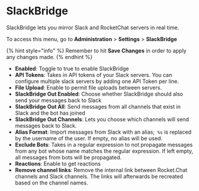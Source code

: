 # SlackBridge

SlackBridge lets you mirror Slack and RocketChat servers in real time.

To access this menu, go to **Administration** > **Settings** > **SlackBridge**

{% hint style="info" %}
Remember to hit **Save Changes** in order to apply any changes made.
{% endhint %}

* **Enabled**: Toggle to true to enable SlackBridge
* **API Tokens**: Takes in API tokens of your Slack servers. You can configure multiple slack servers by adding one API Token per line.
* **File Upload**: Enable to permit file uploads between servers.
* **SlackBridge Out Enabled**: Choose whether SlackBridge should also send your messages back to Slack
* **SlackBridge Out All**: Send messages from all channels that exist in Slack and the bot has joined
* **SlackBridge Out Channels**: Lets you choose which channels will send messages back to Slack.
* **Alias Format**: Import messages from Slack with an alias;` %s` is replaced by the username of the user. If empty, no alias will be used.
* **Exclude Bots**: Takes in a regular expression to not propagate messages from any bot whose name matches the regular expression. If left empty, all messages from bots will be propagated.
* **Reactions**: Enable to get reactions
* **Remove channel links**: Remove the internal link between Rocket.Chat channels and Slack channels. The links will afterwards be recreated based on the channel names.
